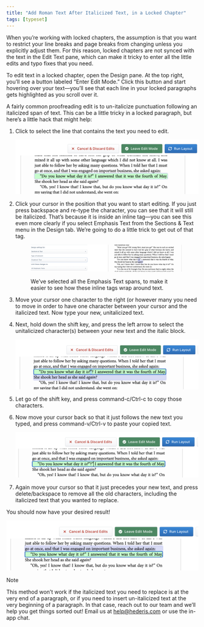 ```yaml
---
title: "Add Roman Text After Italicized Text, in a Locked Chapter"
tags: [typeset]
---
```

 
<html><body><section data-type="chapter" class="hsecchapter" data-hederis-type="hsecchapter" id="unitalicize-text" data-pi-attrs="id: unitalicize-text; data-tags: typeset;" role="doc-chapter" data-tags="typeset" data-author-name=" " data-book-title=" " title="Add Roman Text After Italicized Text, in a Locked Chapter"><p class="hblkp" data-hederis-type="hblkp" id="p4fqhRs44">When you&#8217;re working with locked chapters, the assumption is that you want to restrict your line breaks and page breaks from changing unless you explicitly adjust them. For this reason, locked chapters are not synced with the text in the Edit Text pane, which can make it tricky to enter all the little edits and typo fixes that you need.</p><p class="hblkp" data-hederis-type="hblkp" id="pSbwezi9t">To edit text in a locked chapter, open the Design pane. At the top right, you&#8217;ll see a button labeled &#8220;Enter Edit Mode.&#8221; Click this button and start hovering over your text&#8212;you&#8217;ll see that each line in your locked paragraphs gets highlighted as you scroll over it.</p><p class="hblkp" data-hederis-type="hblkp" id="pnx9ZfROp">A fairly common proofreading edit is to un-italicize punctuation following an italicized span of text. This can be a little tricky in a locked paragraph, but here&#8217;s a little hack that might help:</p><ol class="hwprnumlist" data-hederis-type="hwprnumlist" id="pXmUFhUPs"><li class="hblkoli" data-hederis-type="hblkoli" id="liiV5Vtsq8"><p class="hblkoli" data-hederis-type="hblklip" id="pVBWQ9twi">Click to select the line that contains the text you need to edit.</p><img data-hederis-type="hblkimg" class="hblkimg" id="pOzvhifGq" src="/images/edit_ital_1.png" data-img-src="/images/edit_ital_1.png"/></li><li class="hblkoli" data-hederis-type="hblkoli" id="lidjX0xqYJ"><p class="hblkoli" data-hederis-type="hblklip" id="p6vXRrLcL">Click your cursor in the position that you want to start editing. If you just press backspace and re-type the character, you can see that it will still be italicized. That&#8217;s because it is inside an inline tag&#8212;you can see this even more clearly if you select Emphasis Text from the Sections &amp; Text menu in the Design tab. We&#8217;re going to do a little trick to get out of that tag.</p><figure class="hwprfig" data-hederis-type="hwprfig" id="pzyPSsJ6E"><img data-hederis-type="hblkimg" class="hblkimg" id="p18miHGVI" src="/images/edit_ital_all_emphasis.png" data-img-src="/images/edit_ital_all_emphasis.png"/><p class="hblkcaption" data-hederis-type="hblkcaption" id="pcY5I3vTK">We&#8217;ve selected all the Emphasis Text spans, to make it easier to see how these inline tags wrap around text.</p></figure></li><li class="hblkoli" data-hederis-type="hblkoli" id="lijkCm5WUw"><p class="hblkoli" data-hederis-type="hblklip" id="p65VTX9Hv">Move your cursor one character to the right (or however many you need to move in order to have one character between your cursor and the italicized text. Now type your new, unitalicized text.</p></li><li class="hblkoli" data-hederis-type="hblkoli" id="lixEoL5Mmc"><p class="hblkoli" data-hederis-type="hblklip" id="p5efoQX2t">Next, hold down the shift key, and press the left arrow to select the unitalicized character(s) between your new text and the italic block. </p><img data-hederis-type="hblkimg" class="hblkimg" id="pL5kuSqbi" src="/images/edit_ital_2.png" data-img-src="/images/edit_ital_2.png"/></li><li class="hblkoli" data-hederis-type="hblkoli" id="liZYuq47TA"><p class="hblkoli" data-hederis-type="hblklip" id="pWZaqhFBJ">Let go of the shift key, and press command-c/Ctrl-c to copy those characters.</p></li><li class="hblkoli" data-hederis-type="hblkoli" id="liVNfavWw0"><p class="hblkoli" data-hederis-type="hblklip" id="p3V3RnB6g">Now move your cursor back so that it just follows the new text you typed, and press command-v/Ctrl-v to paste your copied text.</p><img data-hederis-type="hblkimg" class="hblkimg" id="plMcxe4OB" src="/images/edit_ital_3.png" data-img-src="/images/edit_ital_3.png"/></li><li class="hblkoli" data-hederis-type="hblkoli" id="limJ8Rzg09"><p class="hblkoli" data-hederis-type="hblklip" id="pxzB8I236">Again move your cursor so that it just precedes your new text, and press delete/backspace to remove all the old characters, including the italicized text that you wanted to replace.</p></li></ol><p class="hblkp" data-hederis-type="hblkp" id="pvkxjU6SG">You should now have your desired result!</p><img data-hederis-type="hblkimg" class="hblkimg" id="pRhFVhzcv" src="/images/edit_ital_4.png" data-img-src="/images/edit_ital_4.png"/><aside class="hwprbox box" data-hederis-type="hwprbox" id="pdG8k9KRu" data-type="sidebar"><p class="hblktype" data-hederis-type="hblktype" id="pfPzAG9h7">Note</p><p class="hblkp" data-hederis-type="hblkp" id="p0IUrFT8G">This method won&#8217;t work if the italicized text you need to replace is at the very end of a paragraph, or if you need to insert un-italicized text at the very beginning of a paragraph. In that case, reach out to our team and we&#8217;ll help you get things sorted out! Email us at <a href="mailto:help@hederis.com" class="hspana" data-hederis-type="hspana" id="pwTH4pKX3">help@hederis.com</a> or use the in-app chat.</p></aside></section></body></html>
